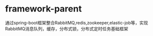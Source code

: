 # framework-parent
通过spring-boot框架整合RabbitMQ,redis,zookeeper,elastic-job等，实现RabbitMQ消息队列，缓存，分布式锁，分布式定时任务基础框架
